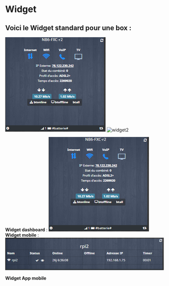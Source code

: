 # Widget

## Voici le **Widget standard** pour une box :

![widget1](https://raw.githubusercontent.com/limad/plugin-sfrBox/master/images/sfrBox_screenshot6.PNG)
![widget2](https://raw.githubusercontent.com/limad/plugin-test/master/images/sfrBox.PNG)

**Widget dashboard** :
![widget dashboard](https://raw.githubusercontent.com/limad/plugin-sfrBox/master/images/sfrBox_screenshot6.PNG)
**Widget mobile** :
![widget dashboard](https://raw.githubusercontent.com/limad/plugin-sfrBox/master/images/sfrBox_screenshot7.PNG)

**Widget App mobile**

